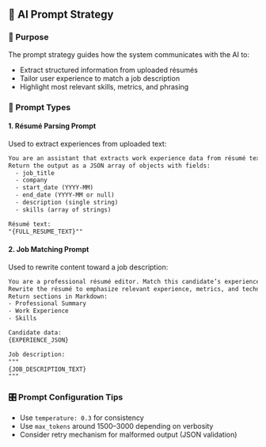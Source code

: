 ## 🧠 AI Prompt Strategy

### 🧾 Purpose

The prompt strategy guides how the system communicates with the AI to:

* Extract structured information from uploaded résumés
* Tailor user experience to match a job description
* Highlight most relevant skills, metrics, and phrasing

### 🧩 Prompt Types

#### 1. **Résumé Parsing Prompt**

Used to extract experiences from uploaded text:

```txt
You are an assistant that extracts work experience data from résumé text.
Return the output as a JSON array of objects with fields:
  - job_title
  - company
  - start_date (YYYY-MM)
  - end_date (YYYY-MM or null)
  - description (single string)
  - skills (array of strings)

Résumé text:
"{FULL_RESUME_TEXT}""
```

#### 2. **Job Matching Prompt**

Used to rewrite content toward a job description:

```txt
You are a professional résumé editor. Match this candidate’s experience to the job description below.
Rewrite the résumé to emphasize relevant experience, metrics, and technologies.
Return sections in Markdown:
- Professional Summary
- Work Experience
- Skills

Candidate data:
{EXPERIENCE_JSON}

Job description:
"""
{JOB_DESCRIPTION_TEXT}
"""
```

### 🎛 Prompt Configuration Tips

* Use `temperature: 0.3` for consistency
* Use `max_tokens` around 1500–3000 depending on verbosity
* Consider retry mechanism for malformed output (JSON validation)
